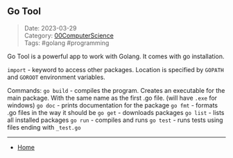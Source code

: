 ## Go Tool
 
>Date: 2023-03-29  
>Category: [00ComputerScience](links/00ComputerScience.md)  
>Tags: #golang #programming  

Go Tool is a powerful app to work with Golang. It comes with go installation.

`import` - keyword to access other packages. Location is specified by `GOPATH` and `GOROOT` environment variables.

Commands:
`go build` - compiles the program. Creates an executable for the main package. With the same name as the first .go file. (will have `.exe` for windows)
`go doc` - prints documentation for the package
`go fmt` - formats .go files in the way it should be
`go get` - downloads packages
`go list` - lists all installed packages
`go run` - compiles and runs
`go test` - runs tests using files ending with `_test.go`

---
- [Home](https://heartthymes.github.io)